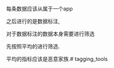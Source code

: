 每条数据应该从属于一个app

之后进行的是数据标注,

对于数据标注的数据本身需要进行筛选

先按照平均的进行筛选. 

平均的指标应该是恶意家族.#   t a g g i n g _ t o o l s  
 